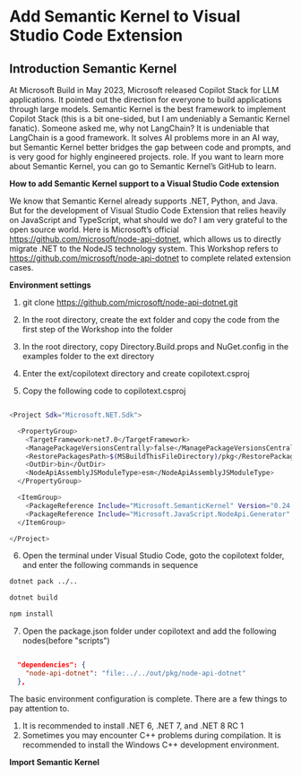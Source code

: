 # **Add Semantic Kernel to Visual Studio Code Extension**

## **Introduction Semantic Kernel**

At Microsoft Build in May 2023, Microsoft released Copilot Stack for LLM applications. It pointed out the direction for everyone to build applications through large models. Semantic Kernel is the best framework to implement Copilot Stack (this is a bit one-sided, but I am undeniably a Semantic Kernel fanatic). Someone asked me, why not LangChain? It is undeniable that LangChain is a good framework. It solves AI problems more in an AI way, but Semantic Kernel better bridges the gap between code and prompts, and is very good for highly engineered projects. role. If you want to learn more about Semantic Kernel, you can go to Semantic Kernel’s GitHub to learn.

**How to add Semantic Kernel support to a Visual Studio Code extension**

We know that Semantic Kernel already supports .NET, Python, and Java. But for the development of Visual Studio Code Extension that relies heavily on JavaScript and TypeScript, what should we do? I am very grateful to the open source world. Here is Microsoft’s official https://github.com/microsoft/node-api-dotnet, which allows us to directly migrate .NET to the NodeJS technology system. This Workshop refers to https://github.com/microsoft/node-api-dotnet to complete related extension cases.


**Environment settings**

1. git clone https://github.com/microsoft/node-api-dotnet.git

2. In the root directory, create the ext folder and copy the code from the first step of the Workshop into the folder

3. In the root directory, copy Directory.Build.props and NuGet.config in the examples folder to the ext directory

4. Enter the ext/copilotext directory and create copilotext.csproj

5. Copy the following code to copilotext.csproj


```bash

<Project Sdk="Microsoft.NET.Sdk">

  <PropertyGroup>
    <TargetFramework>net7.0</TargetFramework>
    <ManagePackageVersionsCentrally>false</ManagePackageVersionsCentrally>
    <RestorePackagesPath>$(MSBuildThisFileDirectory)/pkg</RestorePackagesPath>
    <OutDir>bin</OutDir>
    <NodeApiAssemblyJSModuleType>esm</NodeApiAssemblyJSModuleType>
  </PropertyGroup>

  <ItemGroup>
    <PackageReference Include="Microsoft.SemanticKernel" Version="0.24.230912.2-preview" />
    <PackageReference Include="Microsoft.JavaScript.NodeApi.Generator" Version="0.4.4" />
  </ItemGroup>

</Project>

```

6.  Open the terminal under Visual Studio Code, goto the copilotext folder, and enter the following commands in sequence



```bash
dotnet pack ../.. 

dotnet build

npm install 
```

7. Open the package.json folder under copilotext and add the following nodes(before "scripts")


```json

  "dependencies": {
    "node-api-dotnet": "file:../../out/pkg/node-api-dotnet"
  },

```

The basic environment configuration is complete. There are a few things to pay attention to.

1. It is recommended to install .NET 6, .NET 7, and .NET 8 RC 1
2. Sometimes you may encounter C++ problems during compilation. It is recommended to install the Windows C++ development environment.



**Import Semantic Kernel**

